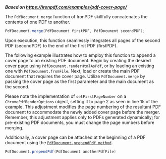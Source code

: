 ***Based on <https://ironpdf.com/examples/pdf-cover-page/>***

The `PdfDocument.merge` function of IronPDF skillfully concatenates the contents of one PDF to another.

```java
PdfDocument.merge(PdfDocument firstPDF, PdfDocument secondPDF);
```

Upon execution, this function seamlessly integrates all pages of the second PDF (secondPDF) to the end of the first PDF (firstPDF).

The following example illustrates how to employ this function to append a cover page to an existing PDF document. Begin by creating the desired cover page using `PdfDocument.renderHtmlAsPdf`, or by loading an existing one with `PdfDocument.fromFile`. Next, load or create the main PDF document that requires the cover page. Utilize `PdfDocument.merge` by passing the cover page as the first parameter and the main document as the second.

Please note the implementation of `setFirstPageNumber` on a `ChromePdfRenderOptions` object, setting it to page 2 as seen in line 15 of the example. This adjustment modifies the page numbering of the resultant PDF document to accommodate the newly added cover page before the merger. Remember, this adjustment applies only to PDFs generated dynamically; for pre-existing PDF documents, you must change the page numbers before merging.

Additionally, a cover page can be attached at the beginning of a PDF document using the [`PdfDocument.prependPdf method`](https://ironpdf.com/docs/object-reference/api/com/ironsoftware/ironpdf/PdfDocument.html#prependPdf(com.ironsoftware.ironpdf.PdfDocument)).

```java
PdfDocument.prependPdf(PdfDocument anotherPdfFile)
```